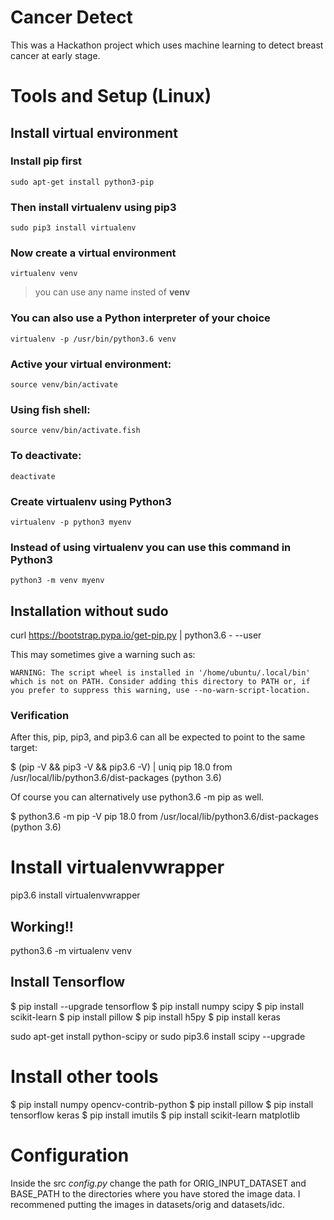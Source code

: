# Cancer Detect

This was a Hackathon project which uses machine learning to detect breast cancer at early stage.


# Tools and Setup (Linux)

## Install virtual environment


### Install **pip** first

    sudo apt-get install python3-pip

### Then install **virtualenv** using pip3

    sudo pip3 install virtualenv

### Now create a virtual environment

    virtualenv venv

>you can use any name insted of **venv**

### You can also use a Python interpreter of your choice

    virtualenv -p /usr/bin/python3.6 venv

### Active your virtual environment:    

    source venv/bin/activate

### Using fish shell:    

    source venv/bin/activate.fish

### To deactivate:

    deactivate

### Create virtualenv using Python3
    virtualenv -p python3 myenv

### Instead of using virtualenv you can use this command in Python3
    python3 -m venv myenv

## Installation without sudo

curl https://bootstrap.pypa.io/get-pip.py | python3.6 - --user

This may sometimes give a warning such as:

    WARNING: The script wheel is installed in '/home/ubuntu/.local/bin' which is not on PATH. Consider adding this directory to PATH or, if you prefer to suppress this warning, use --no-warn-script-location.

### Verification

After this, pip, pip3, and pip3.6 can all be expected to point to the same target:

$ (pip -V && pip3 -V && pip3.6 -V) | uniq
pip 18.0 from /usr/local/lib/python3.6/dist-packages (python 3.6)

Of course you can alternatively use python3.6 -m pip as well.

$ python3.6 -m pip -V
pip 18.0 from /usr/local/lib/python3.6/dist-packages (python 3.6)

# Install virtualenvwrapper
pip3.6 install virtualenvwrapper

## Working!!
python3.6 -m virtualenv venv


## Install Tensorflow
$ pip install --upgrade tensorflow
$ pip install numpy scipy
$ pip install scikit-learn
$ pip install pillow
$ pip install h5py
$ pip install keras

sudo apt-get install python-scipy
or
sudo pip3.6 install scipy --upgrade

# Install other tools
$ pip install numpy opencv-contrib-python
$ pip install pillow
$ pip install tensorflow keras
$ pip install imutils
$ pip install scikit-learn matplotlib


# Configuration

Inside the src *config.py* change the path for ORIG_INPUT_DATASET and BASE_PATH to the directories where you have stored the image data. I recommened putting the images in datasets/orig and datasets/idc.
